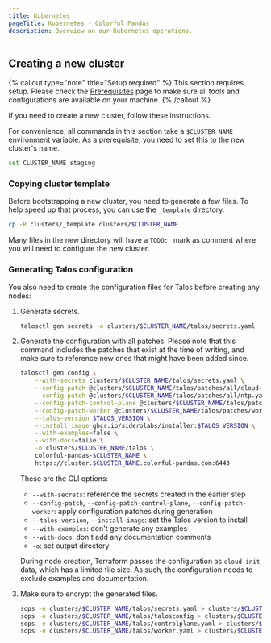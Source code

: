 ```yaml
---
title: Kubernetes
pageTitle: Kubernetes - Colorful Pandas 
description: Overview on our Kubernetes operations.
---
```


## Creating a new cluster

{% callout type="note" title="Setup required" %}
This section requires setup. Please check the [Prerequisites](/prerequisites) page to make sure all tools and configurations are available on your machine.
{% /callout %}

If you need to create a new cluster, follow these instructions.

For convenience, all commands in this section take a `$CLUSTER_NAME` environment variable. As a prerequisite, you need to set this to the new cluster's name.

```sh
set CLUSTER_NAME staging
```

### Copying cluster template

Before bootstrapping a new cluster, you need to generate a few files. To help speed up that process, you can use the `_template` directory.

```sh
cp -R clusters/_template clusters/$CLUSTER_NAME
```

Many files in the new directory will have a `TODO: ` mark as comment where you will need to configure the new cluster.

### Generating Talos configuration

You also need to create the configuration files for Talos before creating any nodes:
1. Generate secrets.

    ```sh
    talosctl gen secrets -o clusters/$CLUSTER_NAME/talos/secrets.yaml
    ```

2. Generate the configuration with all patches. Please note that this command includes the patches that exist at the time of writing, and make sure to reference new ones that might have been added since.

    ```sh
    talosctl gen config \
        --with-secrets clusters/$CLUSTER_NAME/talos/secrets.yaml \
        --config-patch @clusters/$CLUSTER_NAME/talos/patches/all/cloud-provider.yaml \
        --config-patch @clusters/$CLUSTER_NAME/talos/patches/all/ntp.yaml \
        --config-patch-control-plane @clusters/$CLUSTER_NAME/talos/patches/control-plane/cni.yaml \
        --config-patch-worker @clusters/$CLUSTER_NAME/talos/patches/worker/sysctl.yaml \
        --talos-version $TALOS_VERSION \
        --install-image ghcr.io/siderolabs/installer:$TALOS_VERSION \
        --with-examples=false \
        --with-docs=false \
        -o clusters/$CLUSTER_NAME/talos \
        colorful-pandas-$CLUSTER_NAME \
        https://cluster.$CLUSTER_NAME.colorful-pandas.com:6443
    ```

    These are the CLI options:
    - `--with-secrets`: reference the secrets created in the earlier step
    - `--config-patch`, `--config-patch-control-plane`, `--config-patch-worker`: apply configuration patches during generation
    - `--talos-version`, `--install-image`: set the Talos version to install
    - `--with-examples`: don't generate any examples
    - `--with-docs`: don't add any documentation comments
    - `-o`: set output directory

    During node creation, Terraform passes the configuration as `cloud-init` data, which has a limited file size. As such, the configuration needs to exclude examples and documentation.

3. Make sure to encrypt the generated files.

    ```sh
    sops -e clusters/$CLUSTER_NAME/talos/secrets.yaml > clusters/$CLUSTER_NAME/talos/secrets.yaml.sops 
    sops -e clusters/$CLUSTER_NAME/talos/talosconfig > clusters/$CLUSTER_NAME/talos/talosconfig.sops
    sops -e clusters/$CLUSTER_NAME/talos/controlplane.yaml > clusters/$CLUSTER_NAME/talos/controlplane.yaml.sops 
    sops -e clusters/$CLUSTER_NAME/talos/worker.yaml > clusters/$CLUSTER_NAME/talos/worker.yaml.sops 
    ```

